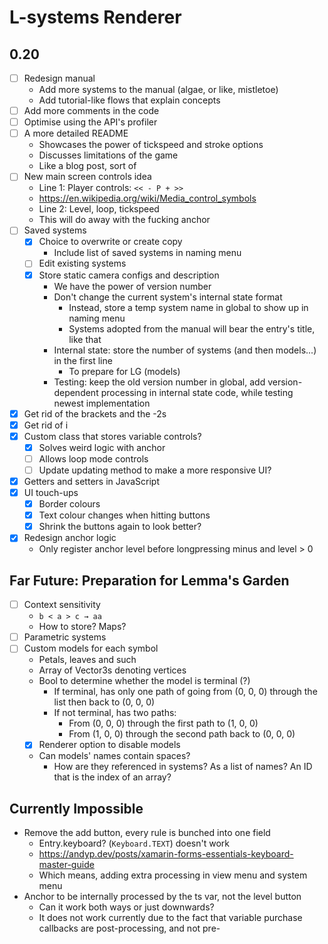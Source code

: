 # L-systems Renderer

## 0.20

- [ ] Redesign manual
  - Add more systems to the manual (algae, or like, mistletoe)
  - Add tutorial-like flows that explain concepts
- [ ] Add more comments in the code
- [ ] Optimise using the API's profiler
- [ ] A more detailed README
  - Showcases the power of tickspeed and stroke options
  - Discusses limitations of the game
  - Like a blog post, sort of
- [ ] New main screen controls idea
  - Line 1: Player controls: `<< - P + >>`
  - https://en.wikipedia.org/wiki/Media_control_symbols
  - Line 2: Level, loop, tickspeed
  - This will do away with the fucking anchor
- [ ] Saved systems
  - [x] Choice to overwrite or create copy
    - Include list of saved systems in naming menu
  - [ ] Edit existing systems
  - [x] Store static camera configs and description
    - We have the power of version number
    - Don't change the current system's internal state format
      - Instead, store a temp system name in global to show up in naming menu
      - Systems adopted from the manual will bear the entry's title, like that
    - Internal state: store the number of systems (and then models...) in the
    first line
      - To prepare for LG (models)
    - Testing: keep the old version number in global, add version-dependent
    processing in internal state code, while testing newest implementation
- [x] Get rid of the brackets and the -2s
- [x] Get rid of i
- [x] Custom class that stores variable controls?
  - [x] Solves weird logic with anchor
  - [ ] Allows loop mode controls
  - [ ] Update updating method to make a more responsive UI?
- [x] Getters and setters in JavaScript
- [x] UI touch-ups
  - [x] Border colours
  - [x] Text colour changes when hitting buttons
  - [x] Shrink the buttons again to look better?
- [x] Redesign anchor logic
  - Only register anchor level before longpressing minus and level > 0

## Far Future: Preparation for Lemma's Garden

- [ ] Context sensitivity
  - `b < a > c → aa`
  - How to store? Maps?
- [ ] Parametric systems
- [ ] Custom models for each symbol
  - Petals, leaves and such
  - Array of Vector3s denoting vertices
  - Bool to determine whether the model is terminal (?)
    - If terminal, has only one path of going from (0, 0, 0) through the list
    then back to (0, 0, 0)
    - If not terminal, has two paths:
      - From (0, 0, 0) through the first path to (1, 0, 0)
      - From (1, 0, 0) through the second path back to (0, 0, 0)
  - [x] Renderer option to disable models
  - Can models' names contain spaces?
    - How are they referenced in systems? As a list of names? An ID that is the
    index of an array?

## Currently Impossible

- Remove the add button, every rule is bunched into one field
  - Entry.keyboard? (`Keyboard.TEXT`) doesn't work
  - https://andyp.dev/posts/xamarin-forms-essentials-keyboard-master-guide
  - Which means, adding extra processing in view menu and system menu
- Anchor to be internally processed by the ts var, not the level button
  - Can it work both ways or just downwards?
  - It does not work currently due to the fact that variable purchase callbacks
  are post-processing, and not pre-